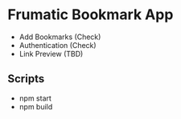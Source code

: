 # Frumatic Bookmark App


- Add Bookmarks (Check)
- Authentication (Check)
- Link Preview (TBD)

## Scripts

- npm start
- npm build
